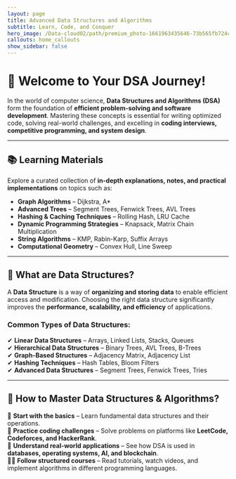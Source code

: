 ```yaml
---
layout: page
title: Advanced Data Structures and Algorithms
subtitle: Learn, Code, and Conquer
hero_image: /Data-cloud02/path/premium_photo-1661963435646-73b565fb724c.avif
callouts: home_callouts
show_sidebar: false
---
```


# 🚀 Welcome to Your DSA Journey!

In the world of computer science, **Data Structures and Algorithms (DSA)** form the foundation of **efficient problem-solving and software development**. Mastering these concepts is essential for writing optimized code, solving real-world challenges, and excelling in **coding interviews, competitive programming, and system design**.

---

## 📚 Learning Materials

Explore a curated collection of **in-depth explanations, notes, and practical implementations** on topics such as:

- **Graph Algorithms** – Dijkstra, A*
- **Advanced Trees** – Segment Trees, Fenwick Trees, AVL Trees
- **Hashing & Caching Techniques** – Rolling Hash, LRU Cache
- **Dynamic Programming Strategies** – Knapsack, Matrix Chain Multiplication
- **String Algorithms** – KMP, Rabin-Karp, Suffix Arrays
- **Computational Geometry** – Convex Hull, Line Sweep

---

## 🔹 What are Data Structures?

A **Data Structure** is a way of **organizing and storing data** to enable efficient access and modification. Choosing the right data structure significantly improves the **performance, scalability, and efficiency** of applications.

### **Common Types of Data Structures:**

✔ **Linear Data Structures** – Arrays, Linked Lists, Stacks, Queues  
✔ **Hierarchical Data Structures** – Binary Trees, AVL Trees, B-Trees  
✔ **Graph-Based Structures** – Adjacency Matrix, Adjacency List  
✔ **Hashing Techniques** – Hash Tables, Bloom Filters  
✔ **Advanced Data Structures** – Segment Trees, Fenwick Trees, Tries  

---

## 🔹 How to Master Data Structures & Algorithms?

🚀 **Start with the basics** – Learn fundamental data structures and their operations.  
📝 **Practice coding challenges** – Solve problems on platforms like **LeetCode, Codeforces, and HackerRank**.  
📖 **Understand real-world applications** – See how DSA is used in **databases, operating systems, AI, and blockchain**.  
👨‍💻 **Follow structured courses** – Read tutorials, watch videos, and implement algorithms in different programming languages.  
